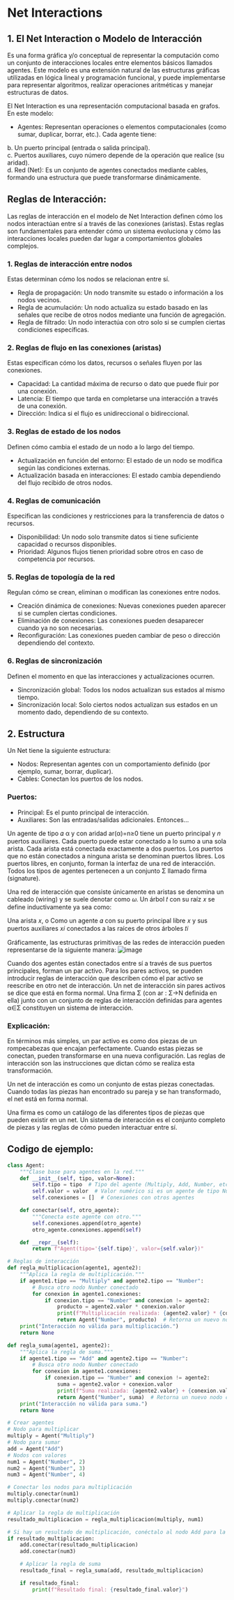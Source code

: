 # Net Interactions
## 1. El Net Interaction o Modelo de Interacción 
Es una forma gráfica y/o conceptual de representar la computación como un 
conjunto de interacciones locales entre elementos básicos llamados agentes. Este modelo es una extensión natural de las 
estructuras gráficas utilizadas en lógica lineal y programación funcional, y puede implementarse para representar algoritmos, realizar operaciones aritméticas y manejar estructuras de datos.

El Net Interaction es una representación computacional basada en grafos. En este modelo:

- Agentes: Representan operaciones o elementos computacionales (como sumar, duplicar, borrar, etc.). Cada agente tiene:

b. Un puerto principal (entrada o salida principal). <br>
c. Puertos auxiliares, cuyo número depende de la operación que realice (su aridad). <br>
d. Red (Net): Es un conjunto de agentes conectados mediante cables, formando una estructura que puede transformarse dinámicamente. <br>

## Reglas de Interacción: <br> 
Las reglas de interacción en el modelo de Net Interaction definen cómo los nodos interactúan entre sí a través de las conexiones (aristas). Estas reglas son fundamentales para entender cómo un sistema evoluciona y cómo las interacciones locales pueden dar lugar a comportamientos globales complejos. <br>

### 1. Reglas de interacción entre nodos
Estas determinan cómo los nodos se relacionan entre sí.

- Regla de propagación: Un nodo transmite su estado o información a los nodos vecinos.
- Regla de acumulación: Un nodo actualiza su estado basado en las señales que recibe de otros nodos mediante una función de agregación.
- Regla de filtrado: Un nodo interactúa con otro solo si se cumplen ciertas condiciones específicas.
### 2. Reglas de flujo en las conexiones (aristas)
Estas especifican cómo los datos, recursos o señales fluyen por las conexiones.

- Capacidad: La cantidad máxima de recurso o dato que puede fluir por una conexión.
- Latencia: El tiempo que tarda en completarse una interacción a través de una conexión.
- Dirección: Indica si el flujo es unidireccional o bidireccional.
### 3. Reglas de estado de los nodos
Definen cómo cambia el estado de un nodo a lo largo del tiempo.

- Actualización en función del entorno: El estado de un nodo se modifica según las condiciones externas.
- Actualización basada en interacciones: El estado cambia dependiendo del flujo recibido de otros nodos.
### 4. Reglas de comunicación
Especifican las condiciones y restricciones para la transferencia de datos o recursos.

- Disponibilidad: Un nodo solo transmite datos si tiene suficiente capacidad o recursos disponibles.
- Prioridad: Algunos flujos tienen prioridad sobre otros en caso de competencia por recursos.
### 5. Reglas de topología de la red
Regulan cómo se crean, eliminan o modifican las conexiones entre nodos.

- Creación dinámica de conexiones: Nuevas conexiones pueden aparecer si se cumplen ciertas condiciones.
- Eliminación de conexiones: Las conexiones pueden desaparecer cuando ya no son necesarias.
- Reconfiguración: Las conexiones pueden cambiar de peso o dirección dependiendo del contexto.
### 6. Reglas de sincronización
Definen el momento en que las interacciones y actualizaciones ocurren.

- Sincronización global: Todos los nodos actualizan sus estados al mismo tiempo.
- Sincronización local: Solo ciertos nodos actualizan sus estados en un momento dado, dependiendo de su contexto.
## 2. Estructura
Un Net tiene la siguiente estructura:

- Nodos: Representan agentes con un comportamiento definido (por ejemplo, sumar, borrar, duplicar).
- Cables: Conectan los puertos de los nodos.
### Puertos:
- Principal: Es el punto principal de interacción.
- Auxiliares: Son las entradas/salidas adicionales.
  Entonces...

Un agente de tipo 𝛼
α y con aridad ar(α)=n≥0 tiene un puerto principal y 𝑛 puertos auxiliares. Cada puerto puede estar conectado a lo sumo a una sola arista. Cada arista está conectada 
exactamente a dos puertos. Los puertos que no están conectados a ninguna arista se denominan puertos libres. Los puertos libres, en conjunto, forman la 
interfaz de una red de interacción. Todos los tipos de agentes pertenecen a un conjunto Σ llamado firma (signature).

Una red de interacción que consiste únicamente en aristas se denomina un cableado (wiring) y se suele denotar como 𝜔. Un árbol 𝑡 con su raíz 
𝑥 se define inductivamente ya sea como:

Una arista 𝑥, o
Como un agente 𝛼 con su puerto principal libre 𝑥
y sus puertos auxiliares 𝑥𝑖 conectados a las raíces de otros árboles 𝑡𝑖

Gráficamente, las estructuras primitivas de las redes de interacción pueden representarse de la siguiente manera:
![image](https://github.com/user-attachments/assets/5b71ca6e-b556-4c1c-a72c-860c701857f6)

Cuando dos agentes están conectados entre sí a través de sus puertos principales, forman un par activo. Para los pares activos, se pueden introducir reglas de interacción que describen cómo el par activo se reescribe en otro net de interacción. Un net de interacción sin pares activos se dice que está en forma normal. Una firma Σ (con ar : Σ→N definida en ella) junto con un conjunto de reglas de interacción definidas para agentes α∈Σ constituyen un sistema de interacción.

### Explicación:

En términos más simples, un par activo es como dos piezas de un rompecabezas que encajan perfectamente. Cuando estas piezas se conectan, pueden transformarse en una nueva configuración. Las reglas de interacción son las instrucciones que dictan cómo se realiza esta transformación.

Un net de interacción es como un conjunto de estas piezas conectadas. Cuando todas las piezas han encontrado su pareja y se han transformado, el net está en forma normal.

Una firma es como un catálogo de las diferentes tipos de piezas que pueden existir en un net. Un sistema de interacción es el conjunto completo de piezas y las reglas de cómo pueden interactuar entre sí.


## Codigo de ejemplo:

```python
class Agent:
    """Clase base para agentes en la red."""
    def __init__(self, tipo, valor=None):
        self.tipo = tipo  # Tipo del agente (Multiply, Add, Number, etc.)
        self.valor = valor  # Valor numérico si es un agente de tipo Number
        self.conexiones = []  # Conexiones con otros agentes

    def conectar(self, otro_agente):
        """Conecta este agente con otro."""
        self.conexiones.append(otro_agente)
        otro_agente.conexiones.append(self)

    def __repr__(self):
        return f"Agent(tipo='{self.tipo}', valor={self.valor})"

# Reglas de interacción
def regla_multiplicacion(agente1, agente2):
    """Aplica la regla de multiplicación."""
    if agente1.tipo == "Multiply" and agente2.tipo == "Number":
        # Busca otro nodo Number conectado
        for conexion in agente1.conexiones:
            if conexion.tipo == "Number" and conexion != agente2:
                producto = agente2.valor * conexion.valor
                print(f"Multiplicación realizada: {agente2.valor} * {conexion.valor} = {producto}")
                return Agent("Number", producto)  # Retorna un nuevo nodo con el resultado
    print("Interacción no válida para multiplicación.")
    return None

def regla_suma(agente1, agente2):
    """Aplica la regla de suma."""
    if agente1.tipo == "Add" and agente2.tipo == "Number":
        # Busca otro nodo Number conectado
        for conexion in agente1.conexiones:
            if conexion.tipo == "Number" and conexion != agente2:
                suma = agente2.valor + conexion.valor
                print(f"Suma realizada: {agente2.valor} + {conexion.valor} = {suma}")
                return Agent("Number", suma)  # Retorna un nuevo nodo con el resultado
    print("Interacción no válida para suma.")
    return None

# Crear agentes
# Nodo para multiplicar
multiply = Agent("Multiply")
# Nodo para sumar
add = Agent("Add")
# Nodos con valores
num1 = Agent("Number", 2)
num2 = Agent("Number", 3)
num3 = Agent("Number", 4)

# Conectar los nodos para multiplicación
multiply.conectar(num1)
multiply.conectar(num2)

# Aplicar la regla de multiplicación
resultado_multiplicacion = regla_multiplicacion(multiply, num1)

# Si hay un resultado de multiplicación, conéctalo al nodo Add para la suma
if resultado_multiplicacion:
    add.conectar(resultado_multiplicacion)
    add.conectar(num3)

    # Aplicar la regla de suma
    resultado_final = regla_suma(add, resultado_multiplicacion)

    if resultado_final:
        print(f"Resultado final: {resultado_final.valor}")

